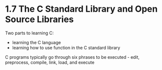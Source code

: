 # 1.7 The C Standard Library and Open Source Libraries
Two parts to learning C:
- learning the C language
- learning how to use function in the C standard library

C programs typically go through six phrases to be executed - edit, preprocess, compile, link, load, and execute